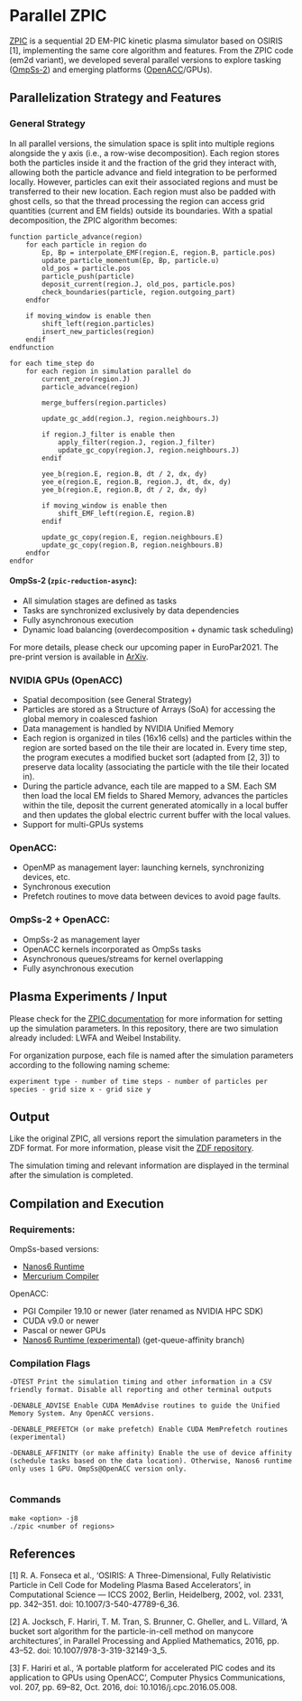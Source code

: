 # Parallel ZPIC

[ZPIC](https://github.com/ricardo-fonseca/zpic) is a sequential 2D EM-PIC kinetic plasma simulator based on OSIRIS [1], implementing the same core algorithm and features. From the ZPIC code (em2d variant), we developed several parallel versions to explore tasking ([OmpSs-2](https://pm.bsc.es/ompss-2)) and emerging platforms ([OpenACC](https://www.openacc.org/)/GPUs). 

## Parallelization Strategy and Features

### General Strategy

In all parallel versions, the simulation space is split into multiple regions alongside the y axis (i.e., a row-wise decomposition). Each region stores both the particles inside it and the fraction of the grid they interact with, allowing both the particle advance and field integration to be performed locally. However, particles can exit their associated regions and must be transferred to their new location. Each region must also be padded with ghost cells, so that the thread processing the region can access grid quantities (current and EM fields) outside its boundaries. With a spatial decomposition, the ZPIC algorithm becomes:

```
function particle_advance(region)
	for each particle in region do
		Ep, Bp = interpolate_EMF(region.E, region.B, particle.pos)
		update_particle_momentum(Ep, Bp, particle.u) 
		old_pos = particle.pos
		particle_push(particle)
		deposit_current(region.J, old_pos, particle.pos)
		check_boundaries(particle, region.outgoing_part)
	endfor 
	
	if moving_window is enable then
		shift_left(region.particles)
		insert_new_particles(region)
	endif
endfunction

for each time_step do
	for each region in simulation parallel do 	
		current_zero(region.J)
		particle_advance(region)
			
		merge_buffers(region.particles)

		update_gc_add(region.J, region.neighbours.J)

		if region.J_filter is enable then 
			apply_filter(region.J, region.J_filter)
			update_gc_copy(region.J, region.neighbours.J) 
		endif 
		
		yee_b(region.E, region.B, dt / 2, dx, dy)
		yee_e(region.E, region.B, region.J, dt, dx, dy)
		yee_b(region.E, region.B, dt / 2, dx, dy)
					
		if moving_window is enable then
			shift_EMF_left(region.E, region.B)
		endif
		
		update_gc_copy(region.E, region.neighbours.E)
		update_gc_copy(region.B, region.neighbours.B)
	endfor
endfor

```

#### OmpSs-2 (`zpic-reduction-async`):
- All simulation stages are defined as tasks
- Tasks are synchronized exclusively by data dependencies
- Fully asynchronous execution
- Dynamic load balancing (overdecomposition + dynamic task scheduling)

For more details, please check our upcoming paper in EuroPar2021. The pre-print version is available in [ArXiv](https://arxiv.org/abs/2106.12485).

### NVIDIA GPUs (OpenACC)
- Spatial decomposition (see General Strategy)
- Particles are stored as a Structure of Arrays (SoA) for accessing the global memory in coalesced fashion
- Data management is handled by NVIDIA Unified Memory 
- Each region is organized in tiles (16x16 cells) and the particles within the region are sorted based on the tile their are located in. Every time step, the program executes a modified bucket sort (adapted from [2, 3]) to preserve data locality (associating the particle with the tile their located in).
- During the particle advance, each tile are mapped to a SM. Each SM then load the local EM fields to Shared Memory, advances the particles within the tile, deposit the current generated atomically in a local buffer and then updates the global electric current buffer with the local values.
- Support for multi-GPUs systems

### OpenACC:
- OpenMP as management layer: launching kernels, synchronizing devices, etc.
- Synchronous execution
- Prefetch routines to move data between devices to avoid page faults.

### OmpSs-2 + OpenACC:
- OmpSs-2 as management layer
- OpenACC kernels incorporated as OmpSs tasks
- Asynchronous queues/streams for kernel overlapping
- Fully asynchronous execution

## Plasma Experiments / Input
Please check for the [ZPIC documentation](https://github.com/ricardo-fonseca/zpic/blob/master/doc/Documentation.md) for more information for setting up the simulation parameters. In this repository, there are two simulation already included: LWFA and Weibel Instability. 

For organization purpose, each file is named after the simulation parameters according to the following naming scheme:
```
experiment type - number of time steps - number of particles per species - grid size x - grid size y
```

## Output

Like the original ZPIC, all versions report the simulation parameters in the ZDF format. For more information, please visit the [ZDF repository](https://github.com/ricardo-fonseca/zpic/tree/master/zdf).

The simulation timing and relevant information are displayed in the terminal after the simulation is completed.

## Compilation and Execution

### Requirements:

OmpSs-based versions:
- [Nanos6 Runtime](https://github.com/bsc-pm/nanos6)
- [Mercurium Compiler](https://github.com/bsc-pm/mcxx)

OpenACC:
- PGI Compiler 19.10 or newer (later renamed as NVIDIA HPC SDK)
- CUDA v9.0 or newer
- Pascal or newer GPUs
- [Nanos6 Runtime (experimental)](https://github.com/epeec/nanos6-openacc) (get-queue-affinity branch)


### Compilation Flags

```
-DTEST Print the simulation timing and other information in a CSV friendly format. Disable all reporting and other terminal outputs

-DENABLE_ADVISE Enable CUDA MemAdvise routines to guide the Unified Memory System. Any OpenACC versions. 

-DENABLE_PREFETCH (or make prefetch) Enable CUDA MemPrefetch routines (experimental)

-DENABLE_AFFINITY (or make affinity) Enable the use of device affinity (schedule tasks based on the data location). Otherwise, Nanos6 runtime only uses 1 GPU. OmpSs@OpenACC version only.
 
```

### Commands

```
make <option> -j8
./zpic <number of regions>
```

## References

[1] R. A. Fonseca et al., ‘OSIRIS: A Three-Dimensional, Fully Relativistic Particle in Cell Code for Modeling Plasma Based Accelerators’, in Computational Science — ICCS 2002, Berlin, Heidelberg, 2002, vol. 2331, pp. 342–351. doi: 10.1007/3-540-47789-6_36.

[2] A. Jocksch, F. Hariri, T. M. Tran, S. Brunner, C. Gheller, and L. Villard, ‘A bucket sort algorithm for the particle-in-cell method on manycore architectures’, in Parallel Processing and Applied Mathematics, 2016, pp. 43–52. doi: 10.1007/978-3-319-32149-3_5.

[3] F. Hariri et al., ‘A portable platform for accelerated PIC codes and its application to GPUs using OpenACC’, Computer Physics Communications, vol. 207, pp. 69–82, Oct. 2016, doi: 10.1016/j.cpc.2016.05.008.

